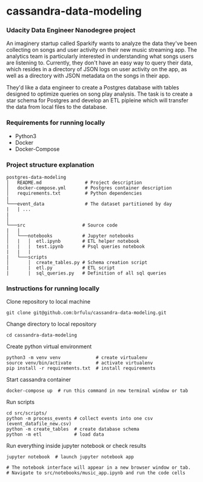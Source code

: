 # cassandra-data-modeling

### Udacity Data Engineer Nanodegree project
An imaginery startup called Sparkify wants to analyze the data they've been collecting on songs and user activity on their new music streaming app. The analytics team is particularly interested in understanding what songs users are listening to. Currently, they don't have an easy way to query their data, which resides in a directory of JSON logs on user activity on the app, as well as a directory with JSON metadata on the songs in their app.

They'd like a data engineer to create a Postgres database with tables designed to optimize queries on song play analysis. The task is to create a star schema for Postgres and develop an ETL pipleine which will transfer the data from local files to the database.

### Requirements for running locally
- Python3 
- Docker
- Docker-Compose 

### Project structure explanation
```
postgres-data-modeling
│   README.md                # Project description
│   docker-compose.yml       # Postgres container description   
│   requirements.txt         # Python dependencies
|
└───event_data               # The dataset partitioned by day
|   | ...
|              
│   
└───src                     # Source code
|   |               
│   └───notebooks           # Jupyter notebooks
│   |   │  etl.ipynb        # ETL helper notebook
|   |   |  test.ipynb       # Psql queries notebook
|   |   |
|   └───scripts
│       │  create_tables.py # Schema creation script
|       |  etl.py           # ETL script
|       |  sql_queries.py   # Definition of all sql queries
```

### Instructions for running locally

Clone repository to local machine
```
git clone git@github.com:brfulu/cassandra-data-modeling.git
```

Change directory to local repository
```
cd cassandra-data-modeling
```

Create python virtual environment
```
python3 -m venv venv             # create virtualenv
source venv/bin/activate         # activate virtualenv
pip install -r requirements.txt  # install requirements
```

Start cassandra container
```
docker-compose up  # run this command in new terminal window or tab
```

Run scripts
```
cd src/scripts/
python -m process_events # collect events into one csv (event_datafile_new.csv)
python -m create_tables  # create database schema
python -m etl            # load data
```

Run everything inside jupyter notebook or check results
```
jupyter notebook  # launch jupyter notebook app

# The notebook interface will appear in a new browser window or tab.
# Navigate to src/notebooks/music_app.ipynb and run the code cells
```